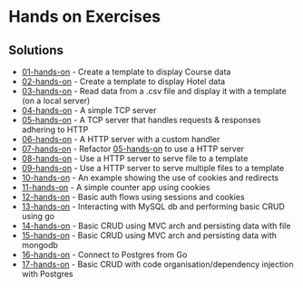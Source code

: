 # Hands on Exercises

## Solutions
- [01-hands-on](https://github.com/o-ifeanyi/gowebdev/tree/master/01-hands-on) - Create a template to display Course data
- [02-hands-on](https://github.com/o-ifeanyi/gowebdev/tree/master/02-hands-on) - Create a template to display Hotel data
- [03-hands-on](https://github.com/o-ifeanyi/gowebdev/tree/master/03-hands-on) - Read data from a .csv file and display it with a template (on a local server)
- [04-hands-on](https://github.com/o-ifeanyi/gowebdev/tree/master/04-hands-on) - A simple TCP server
- [05-hands-on](https://github.com/o-ifeanyi/gowebdev/tree/master/05-hands-on) - A TCP server that handles requests & responses adhering to HTTP
- [06-hands-on](https://github.com/o-ifeanyi/gowebdev/tree/master/06-hands-on) - A HTTP server with a custom handler
- [07-hands-on](https://github.com/o-ifeanyi/gowebdev/tree/master/07-hands-on) - Refactor [05-hands-on](https://github.com/o-ifeanyi/gowebdev/tree/master/05-hands-on) to use a HTTP server
- [08-hands-on](https://github.com/o-ifeanyi/gowebdev/tree/master/08-hands-on) - Use a HTTP server to serve file to a template
- [09-hands-on](https://github.com/o-ifeanyi/gowebdev/tree/master/09-hands-on) - Use a HTTP server to serve multiple files to a template
- [10-hands-on](https://github.com/o-ifeanyi/gowebdev/tree/master/10-hands-on) - An example showing the use of cookies and redirects
- [11-hands-on](https://github.com/o-ifeanyi/gowebdev/tree/master/11-hands-on) - A simple counter app using cookies
- [12-hands-on](https://github.com/o-ifeanyi/gowebdev/tree/master/12-hands-on) - Basic auth flows using sessions and cookies
- [13-hands-on](https://github.com/o-ifeanyi/gowebdev/tree/master/13-hands-on) - Interacting with MySQL db and performing basic CRUD using go
- [14-hands-on](https://github.com/o-ifeanyi/gowebdev/tree/master/14-hands-on) - Basic CRUD using MVC arch and persisting data with file
- [15-hands-on](https://github.com/o-ifeanyi/gowebdev/tree/master/15-hands-on) - Basic CRUD using MVC arch and persisting data with mongodb
- [16-hands-on](https://github.com/o-ifeanyi/gowebdev/tree/master/16-hands-on) - Connect to Postgres from Go
- [17-hands-on](https://github.com/o-ifeanyi/gowebdev/tree/master/17-hands-on) - Basic CRUD with code organisation/dependency injection with Postgres